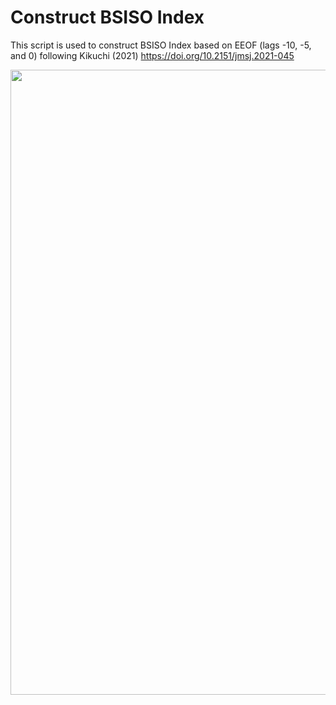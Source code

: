 # Construct BSISO Index

This script is used to construct BSISO Index based on EEOF (lags -10, -5, and 0) following Kikuchi (2021) https://doi.org/10.2151/jmsj.2021-045
<p align="center">
  <img src="https://github.com/sandrolubis/BSISO_Index/blob/main/bsiso_plots.png" width="1000">
</p>

